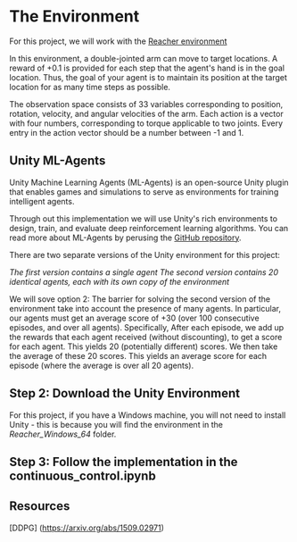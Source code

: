 # The Environment
For this project, we will work with the [Reacher environment](https://github.com/Unity-Technologies/ml-agents/blob/master/docs/Learning-Environment-Examples.md#reacher)

In this environment, a double-jointed arm can move to target locations. A reward of +0.1 is provided for each step that the agent's hand is in the goal location. Thus, the goal of your agent is to maintain its position at the target location for as many time steps as possible.

The observation space consists of 33 variables corresponding to position, rotation, velocity, and angular velocities of the arm. Each action is a vector with four numbers, corresponding to torque applicable to two joints. Every entry in the action vector should be a number between -1 and 1.

## Unity ML-Agents
Unity Machine Learning Agents (ML-Agents) is an open-source Unity plugin that enables games and simulations to serve as environments
for training intelligent agents.

Through out this implementation we will use Unity's rich environments to design, train, and evaluate deep reinforcement learning 
algorithms. You can read more about ML-Agents by perusing the [GitHub repository](https://github.com/Unity-Technologies/ml-agents).


There are two separate versions of the Unity environment for this project:

*The first version contains a single agent*
*The second version contains 20 identical agents, each with its own copy of the environment*

We will sove option 2:
The barrier for solving the second version of the environment take into account the presence of many agents. In particular, our agents must get an average score of +30 (over 100 consecutive episodes, and over all agents). Specifically,
After each episode, we add up the rewards that each agent received (without discounting), to get a score for each agent. This yields 20 (potentially different) scores. We then take the average of these 20 scores.
This yields an average score for each episode (where the average is over all 20 agents).


## Step 2: Download the Unity Environment
For this project, if you have a Windows machine, you will not need to install Unity - this is because you will find the environment in the *Reacher_Windows_64* folder. 

## Step 3: Follow the implementation in the continuous_control.ipynb

## Resources 
[DDPG] (https://arxiv.org/abs/1509.02971)

